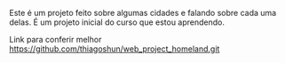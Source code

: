 Este é um projeto feito sobre algumas cidades e falando sobre cada uma delas.
É um projeto inicial do curso que estou aprendendo.

Link para conferir melhor
https://github.com/thiagoshun/web_project_homeland.git 